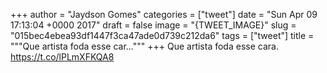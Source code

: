 
+++
author = "Jaydson Gomes"
categories = ["tweet"]
date = "Sun Apr 09 17:13:04 +0000 2017"
draft = false
image = "{TWEET_IMAGE}"
slug = "015bec4ebea93df1447f3ca47ade0d739c212da6"
tags = ["tweet"]
title = """Que artista foda esse car..."""
+++
Que artista foda esse cara.  https://t.co/lPLmXFKQA8
